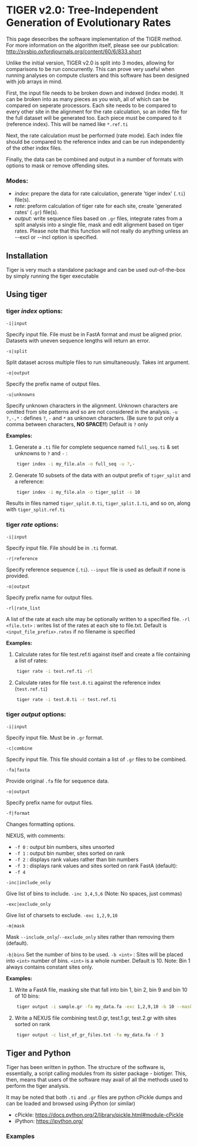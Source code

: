 # TIGER v2.0: Tree-Independent Generation of Evolutionary Rates

This page desecribes the software implementation of the TIGER method. For more information on the
algorithm itself, please see our publication: http://sysbio.oxfordjournals.org/content/60/6/833.short

Unlike the initial version, TIGER v2.0 is split into 3 modes, allowing for comparisons to be run
concurrently. This can prove very useful when running analyses on compute clusters and this software
has been designed with job arrays in mind.

First, the input file needs to be broken down and indexed (index mode). It can be broken into as
many pieces as you wish, all of which can be compared on seperate processors. 
Each site needs to be compared to every other site in the alignment for the rate calculation, so an index file for
the full dataset will be generated too. Each piece must be compared to it (reference 
index). This will be named like `*.ref.ti`

Next, the rate calculation must be performed (rate mode). Each index file should be compared to 
the reference index and can be run independently of the other index files.

Finally, the data can be combined and output in a number of formats with options to mask or remove
offending sites.

### Modes:

* _index_:    prepare the data for rate calculation, generate 'tiger index' (`.ti`) file(s).
* _rate_:     preform calculation of tiger rate for each site, create 'generated rates' (`.gr`) file(s).
* _output_:   write sequence files based on `.gr` files, integrate rates from a split analysis into a 
          single file, mask and edit alignment based on tiger rates. Please note that this function will not really do anything unless an --excl or --incl option is specified.

## Installation

Tiger is very much a standalone package and can be used out-of-the-box by simply running the tiger executable

## Using tiger

### tiger *index* options:

`-i|input`

Specify input file. File must be in FastA format and must be aligned prior. Datasets with uneven sequence lengths will return an error.

`-s|split`

Split dataset across multiple files to run simultaneously. Takes int argument.

`-o|output`

Specify the prefix name of output files.

`-u|unknowns`

Specify unknown characters in the alignment. Unknown characters are omitted from site patterns and so are not considered in the analysis. `-u ?,-,*` : defines `?`, `-` and `*` as unknown characters. (Be sure to put only a comma between characters, **NO SPACE!!**) Default is `?` only

**Examples:**

1. Generate a `.ti` file for complete sequence named `full_seq.ti` & set unknowns to `?` and `-` :
```bash
    tiger index -i my_file.aln -o full_seq -u ?,-
```
2. Generate 10 subsets of the data with an output prefix of `tiger_split` and a reference:
```bash
    tiger index -i my_file.aln -o tiger_split -s 10
```
Results in files named `tiger_split.0.ti`, `tiger_split.1.ti`, and so on, along with `tiger_split.ref.ti`

### tiger *rate* options:

`-i|input`

Specify input file. File should be in `.ti` format.

`-r|reference`

Specify reference sequence (`.ti`). `--input` file is used as default if none is provided.

`-o|output`

Specify prefix name for output files.

`-rl|rate_list`

A list of the rate at each site may be optionally written to a specified file. `-rl <file.txt>` : writes list of the rates at each site to file.txt. Default is `<input_file_prefix>.rates` if no filename is specified

**Examples:**
1. Calculate rates for file test.ref.ti against itself and create a file containing a list of rates:
```bash
    tiger rate -i test.ref.ti -rl
```
2. Calculate rates for file `test.0.ti` against the reference index (`test.ref.ti`)
```bash
    tiger rate -i test.0.ti -r test.ref.ti 
```

### tiger *output* options:
    
`-i|input`

Specify input file. Must be in `.gr` format.

`-c|combine`

Specify input file. This file should contain a list of `.gr` files to be combined.

`-fa|fasta`

Provide original `.fa` file for sequence data.

`-o|output`

Specify prefix name for output files.

`-f|format`

Changes formatting options. 

NEXUS, with comments:
* `-f 0` : output bin numbers, sites unsorted
* `-f 1` : output bin number, sites sorted on rank
* `-f 2` : displays rank values rather than bin numbers
* `-f 3` : displays rank values and sites sorted on rank
FastA (default):
* `-f 4`

`-inc|include_only`

Give list of bins to include. `-inc 3,4,5,6` (Note: No spaces, just commas)

`-exc|exclude_only`

Give list of charsets to exclude. `-exc 1,2,9,10`

`-m|mask`

Mask `--include_only`/`--exclude_only` sites rather than removing them (default).

`-b|bins`
Set the number of bins to be used. `-b <int>` : Sites will be placed into `<int>` number of bins. `<int>` is a whole number. Default is 10. Note: Bin 1 always contains constant sites only.

**Examples:**
1.  Write a FastA file, masking site that fall into bin 1, bin 2, bin 9 and bin 10 of 10 bins:
```bash
    tiger output -i sample.gr -fa my_data.fa -exc 1,2,9,10 -b 10 --mask
```
2. Write a NEXUS file combining test.0.gr, test.1.gr, test.2.gr with sites sorted on rank
```bash
    tiger output -c list_of_gr_files.txt -fa my_data.fa -f 3
```

## Tiger and Python

Tiger has been written in python. The structure of the software is, essentially, a script calling modules from
its sister package - biotiger. This, then, means that users of the software may avail of all the methods used
to perform the tiger analysis.

It may be noted that both `.ti` and `.gr` files are python cPickle dumps and can be loaded and browsed using iPython (or similar)
* cPickle: https://docs.python.org/2/library/pickle.html#module-cPickle
* iPython: https://ipython.org/

### Examples

